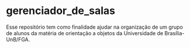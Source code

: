 # gerenciador_de_salas
Esse repositório tem como finalidade ajudar na organização de um grupo de alunos da matéria de orientação a objetos da Universidade de Brasília-UnB/FGA.
